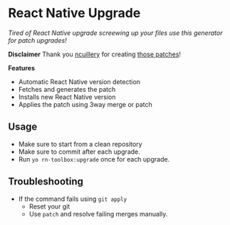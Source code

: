 # React Native Upgrade

*Tired of React Native upgrade screewing up your files use this generator for patch upgrades!*

**Disclaimer**
Thank you [ncuillery](https://github.com/ncuillery) for creating [those patches](https://github.com/ncuillery/rn-diff)!

**Features**
- Automatic React Native version detection
- Fetches and generates the patch
- Installs new React Native version
- Applies the patch using 3way merge or patch

## Usage
- Make sure to start from a clean repository
- Make sure to commit after each upgrade.
- Run `yo rn-toolbox:upgrade` once for each upgrade.

## Troubleshooting
- If the command fails using `git apply`
  - Reset your git
  - Use `patch` and resolve failing merges manually.